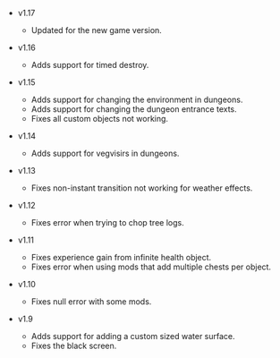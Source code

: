 - v1.17
  - Updated for the new game version.

- v1.16
  - Adds support for timed destroy.

- v1.15
  - Adds support for changing the environment in dungeons.
  - Adds support for changing the dungeon entrance texts.
  - Fixes all custom objects not working.

- v1.14
  - Adds support for vegvisirs in dungeons.
  
- v1.13
  - Fixes non-instant transition not working for weather effects.

- v1.12
  - Fixes error when trying to chop tree logs.

- v1.11
  - Fixes experience gain from infinite health object.
  - Fixes error when using mods that add multiple chests per object.

- v1.10
  - Fixes null error with some mods.

- v1.9
  - Adds support for adding a custom sized water surface.
  - Fixes the black screen.
